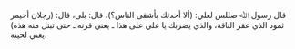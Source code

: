 قال رسول ﷲ صللس لعلي: (ألا أحدثك بأشقى الناس؟)، قال: بلى، قال: (رجلان أحيمر ثمود الذي عقر الناقة، والذي يضربك يا علي على هذا ـ يعني قرنه ـ حتى تبتل منه هذه) يعني لحيته.